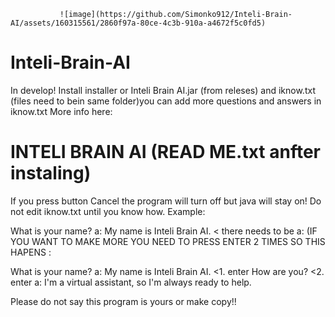                ![image](https://github.com/Simonko912/Inteli-Brain-AI/assets/160315561/2860f97a-80ce-4c3b-910a-a4672f5c0fd5)
# Inteli-Brain-AI

In develop! Install installer or Inteli Brain AI.jar (from releses) and iknow.txt (files need to bein same folder)you can add more questions and answers in iknow.txt More info here:

  # INTELI BRAIN AI (READ ME.txt anfter instaling)
   If you press button Cancel the program will turn off but java will stay on!
Do not edit iknow.txt until you know how. Example:

What is your name?
a: My name is Inteli Brain AI. < there needs to be a: (IF YOU WANT TO MAKE MORE YOU NEED TO PRESS ENTER 2 TIMES SO THIS HAPENS : 

What is your name?
a: My name is Inteli Brain AI.
               <1. enter
How are you?   <2. enter
a: I'm a virtual assistant, so I'm always ready to help.

Please do not say this program is yours or make copy!!


